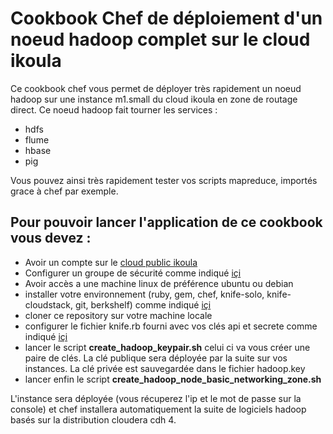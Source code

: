Cookbook Chef de déploiement d'un noeud hadoop complet sur le cloud ikoula
==========================================================================

Ce cookbook chef vous permet de déployer très rapidement un noeud hadoop
sur une instance m1.small du cloud ikoula en zone de routage direct. 
Ce noeud hadoop fait tourner les services :

- hdfs
- flume
- hbase 
- pig

Vous pouvez ainsi très rapidement tester vos scripts mapreduce, importés
grace à chef par exemple.

Pour pouvoir lancer l'application de ce cookbook vous devez :
-------------------------------------------------------------

- Avoir un compte sur le <a href="http://express.ikoula.com/cloud-public">cloud public ikoula</a>
- Configurer un groupe de sécurité comme indiqué <a href="https://support.ikoula.com/index-1-2-2870-Groupes-s%C3%A9curit%C3%A9-routage-directe.html">içi</a>
- Avoir accès a une machine linux de préférence ubuntu ou debian
- installer votre environnement (ruby, gem, chef, knife-solo, knife-cloudstack, git, berkshelf) comme indiqué
  <a href="http://www.ikoula-blog.com/knife">içi</a>
- cloner ce repository sur votre machine locale
- configurer le fichier knife.rb fourni avec vos clés api et secrete comme indiqué
  <a href="http://www.ikoula-blog.com/knife">içi</a>
- lancer le script **create_hadoop_keypair.sh**
  celui ci va vous créer une paire de clés. La clé publique sera déployée
  par la suite sur vos instances. La clé privée est sauvegardée dans le fichier
  hadoop.key
- lancer enfin le script **create_hadoop_node_basic_networking_zone.sh**

L'instance sera déployée (vous récuperez l'ip et le mot de passe sur la console)
et chef installera automatiquement la suite de logiciels hadoop basés sur la 
distribution cloudera cdh 4.
